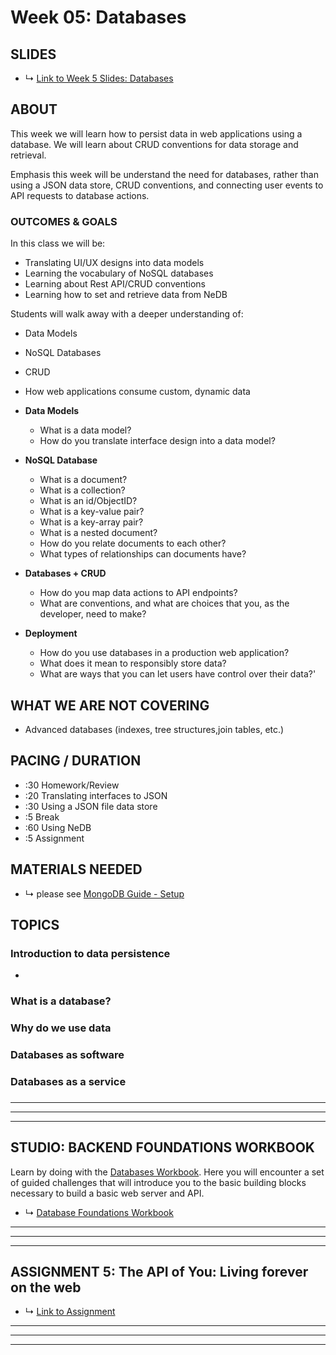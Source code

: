 # Week 05: Databases

## SLIDES
* ↳ [Link to Week 5 Slides: Databases](https://docs.google.com/presentation/d/1dY3tUGLn87aO7lqKDjcfaXvsgrOjDIJFya9DzKVPBJs/edit?usp=sharing)

## ABOUT

This week we will learn how to persist data in web applications using a database. We will learn about CRUD conventions for data storage and retrieval.

Emphasis this week will be understand the need for databases, rather than using a JSON data store, CRUD conventions, and connecting user events to API requests to database actions. 

### OUTCOMES & GOALS

In this class we will be:
* Translating UI/UX designs into data models
* Learning the vocabulary of NoSQL databases
* Learning about Rest API/CRUD conventions
* Learning how to set and retrieve data from NeDB

Students will walk away with a deeper understanding of:
* Data Models
* NoSQL Databases
* CRUD
* How web applications consume custom, dynamic data

* **Data Models**
  * What is a data model?
  * How do you translate interface design into a data model?
* **NoSQL Database**
  * What is a document?
  * What is a collection?
  * What is an id/ObjectID?
  * What is a key-value pair?
  * What is a key-array pair?
  * What is a nested document?
  * How do you relate documents to each other?
  * What types of relationships can documents have?
* **Databases + CRUD**
  * How do you map data actions to API endpoints?
  * What are conventions, and what are choices that you, as the developer, need to make?
* **Deployment**
  * How do you use databases in a production web application?
  * What does it mean to responsibly store data?
  * What are ways that you can let users have control over their data?'

<!-- 
- Why do we need databases?
- What are the different types of databases?
- How is the data in databases structured?
- In a document-based NoSQL database, what is a
  - document?
  - id? ObjectID? unique id?
  - schema?
  - collection?
- What does it mean to responsibly store data?
- What are ways that you can let users have control over their data?
 -->

## WHAT WE ARE NOT COVERING
- Advanced databases (indexes, tree structures,join tables, etc.)

## PACING / DURATION
* :30 Homework/Review
* :20 Translating interfaces to JSON
* :30 Using a JSON file data store
* :5 Break
* :60 Using NeDB
* :5 Assignment

## MATERIALS NEEDED

* ↳ please see [MongoDB Guide - Setup](../guides/mongodb-guide.md)


## TOPICS

### Introduction to data persistence

* []()

### What is a database?

### Why do we use data

### Databases as software

### Databases as a service

### 


***
***
***

## STUDIO: BACKEND FOUNDATIONS WORKBOOK

Learn by doing with the [Databases Workbook](https://github.com/itp-dwd/databases-workbook). Here you will encounter a set of guided challenges that will introduce you to the basic building blocks necessary to build a basic web server and API. 

* ↳ [Database Foundations Workbook](https://github.com/itp-dwd/databases-workbook)

***
***
***

## ASSIGNMENT 5: The API of You: Living forever on the web 

* ↳ [Link to Assignment](../assignments/05_assignment.md)

***
***
***


<!--
via:
* https://github.com/ITPNYU/ICM-2019-Code/blob/master/weeks/01_intro.md
* https://github.com/eyebeam/curriculum/blob/master/TEMPLATE.md
-->

<!-- 
### Lecture
* Databases
  * Persisting data with a NoSQL database (as opposed to SQL databases like PostGres or SQLite)
    * NEDB
    * MongoDB
  * CRUD
* Deployment
  * Platform as a service (PaaS), virtual machines, 

### Studio
### Assignment
* Building on your previous assignment, add persistent data using a database.
* (Using templates?)
* Deploy to Heroku
 -->